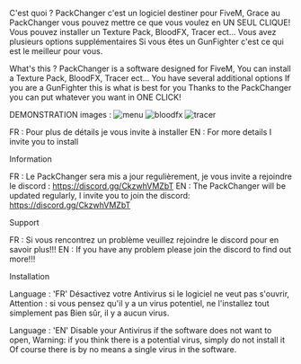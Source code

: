 C'est quoi ?
PackChanger c'est un logiciel destiner pour FiveM,
Grace au PackChanger vous pouvez mettre ce que vous voulez en UN SEUL CLIQUE!
Vous pouvez installer un Texture Pack, BloodFX, Tracer ect...
Vous avez plusieurs options supplémentaires
Si vous êtes un GunFighter c'est ce qui est le meilleur pour vous.

What's this ?
PackChanger is a software designed for FiveM,
You can install a Texture Pack, BloodFX, Tracer ect...
You have several additional options
If you are a GunFighter this is what is best for you
Thanks to the PackChanger you can put whatever you want in ONE CLICK!


DEMONSTRATION
images :
![menu](https://user-images.githubusercontent.com/78373923/162546311-e10fe8da-d371-4a91-9211-8b837b908279.png)
![bloodfx](https://user-images.githubusercontent.com/78373923/162546336-af167724-0251-4e11-b50f-6ac89ea029a3.png)
![tracer](https://user-images.githubusercontent.com/78373923/162546340-ed072fa8-0dbf-44ab-9cde-57fdb2593813.png)




FR : Pour plus de détails je vous invite à installer
EN : For more details I invite you to install


Information

FR : Le PackChanger sera mis a jour regulièrement, je vous invite a rejoindre le discord : https://discord.gg/CkzwhVMZbT
EN : The PackChanger will be updated regularly, I invite you to join the discord: https://discord.gg/CkzwhVMZbT

Support

FR : Si vous rencontrez un problème veuillez rejoindre le discord pour en savoir plus!!!
EN : If you have any problem please join the discord to find out more!!!


Installation

Language : 'FR'
Désactivez votre Antivirus si le logiciel ne veut pas s'ouvrir,
Attention : si vous pensez qu'il y a un virus potentiel, ne l'installez tout simplement pas
Bien sûr, il y a aucun virus.

Language : 'EN'
Disable your Antivirus if the software does not want to open,
Warning: if you think there is a potential virus, simply do not install it
Of course there is by no means a single virus in the software.

